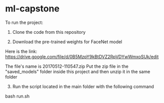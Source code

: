 # ml-capstone

To run the project:

1. Clone the code from this repository

2. Download the pre-trained weights for FaceNet model

  Here is the link: https://drive.google.com/file/d/0B5MzpY9kBtDVZ2RpVDYwWmxoSUk/edit

  The file's name is 20170512-110547.zip
  Put the zip file in the "saved_models" folder inside this project and then unzip it in the same folder

3. Run the script located in the main folder with the following command

  bash run.sh
